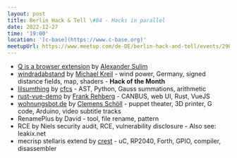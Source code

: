 ```yaml
---
layout: post
title: Berlin Hack & Tell \#84 - Hacks in parallel
date: 2022-12-27
time: '19:00'
location: '[c-base](https://www.c-base.org)'
meetupUrl: https://www.meetup.com/de-DE/berlin-hack-and-tell/events/290351607/
---
```




* [Q is a browser extension](https://github.com/soulim/q) by [Alexander Sulim](https://github.com/soulim)
* [windradabstand](https://github.com/MichaelKreil/windradabstand) by [Michael Kreil](https://github.com/MichaelKreil) - wind power, Germany, signed distance fields, map, shaders - **Hack of the Month**
* [lilsumthing](https://github.com/cfcs/lilsumthing) by [cfcs](https://github.com/cfcs) - AST, Python, Gauss summations, arithmetic
* [rust-vue-demo](https://github.com/frehberg/rust-vue-demo) by [Frank Rehberg](https://github.com/frehberg) - CANBUS, web UI, Rust, VueJS
* [wohnungsbot.de](https://wohnungsbot.de) by [Clemens Schöll](https://github.com/neopostmodern) - puppet theater, 3D printer, G code, Arduino, video subtitle tracks
* RenamePlus by David - tool, file rename, pattern
* RCE  by Niels security audit, RCE, vulnerability disclosure - Also see: leakix.net
* mecrisp stellaris extend by [crest](https://github.com/crest) - uC, RP2040, Forth, GPIO, compiler, disassembler
